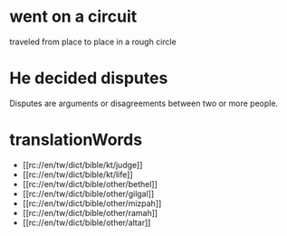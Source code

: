 # went on a circuit

traveled from place to place in a rough circle

# He decided disputes

Disputes are arguments or disagreements between two or more people.

# translationWords

* [[rc://en/tw/dict/bible/kt/judge]]
* [[rc://en/tw/dict/bible/kt/life]]
* [[rc://en/tw/dict/bible/other/bethel]]
* [[rc://en/tw/dict/bible/other/gilgal]]
* [[rc://en/tw/dict/bible/other/mizpah]]
* [[rc://en/tw/dict/bible/other/ramah]]
* [[rc://en/tw/dict/bible/other/altar]]